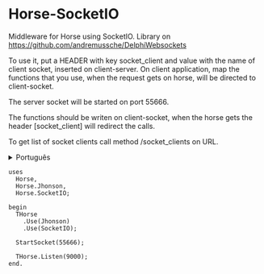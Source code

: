 ﻿# Horse-SocketIO
Middleware for Horse using SocketIO.
Library on https://github.com/andremussche/DelphiWebsockets

To use it, put a HEADER with key socket_client and value with the name of client socket, inserted on client-server.
On client application, map the functions that you use, when the request gets on horse, will be directed to client-socket.

The server socket will be started on port 55666.

The functions should be writen on client-socket, when the horse gets the header [socket_client] will redirect the calls.

To get list of socket clients call method /socket_clients on URL.

<details>
  <summary>Português</summary>

  ```
  Middleware para Horse utilizando SocketIO.
  Biblioteca disponibilizada no link https://github.com/andremussche/DelphiWebsockets

  Para utilizar, coloque no HEADER a chave socket_client e o valor com o nome do cliente desejado.
  Na aplicação cliente, mapeie as funções que deseja, quando o request bater no horse, será direcionado para o client-socket.

  O servidor Socket será startado na porta 55666.

  As funções serão escritas dentro do cliente, e quando o horse receber o cabeçalho [socket_client] irá redirecionar as chamadas.

  Para obter a lista de clientes, chame o método /socket_clients na URL.
  ```
</details>

```delphi
uses
  Horse,
  Horse.Jhonson,
  Horse.SocketIO;

begin
  THorse
    .Use(Jhonson)
    .Use(SocketIO);
  
  StartSocket(55666);
  
  THorse.Listen(9000);  
end.
```
